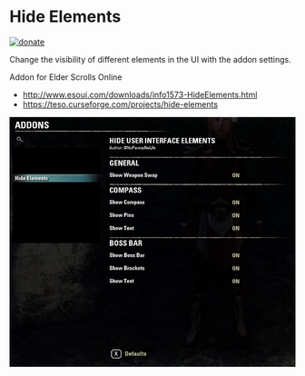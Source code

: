 # Hide Elements
[![donate](https://www.paypalobjects.com/webstatic/en_US/i/btn/png/btn_donate_74x21.png)](https://www.paypal.com/cgi-bin/webscr?cmd=_s-xclick&hosted_button_id=VQBZ5X96N5N3G)

Change the visibility of different elements in the UI with the addon settings.

Addon for Elder Scrolls Online
* http://www.esoui.com/downloads/info1573-HideElements.html
* https://teso.curseforge.com/projects/hide-elements


![preview](img/preview.jpg)
